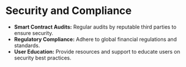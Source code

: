 # Security and Compliance

* **Smart Contract Audits:** Regular audits by reputable third parties to ensure security.
* **Regulatory Compliance:** Adhere to global financial regulations and standards.
* **User Education:** Provide resources and support to educate users on security best practices.
